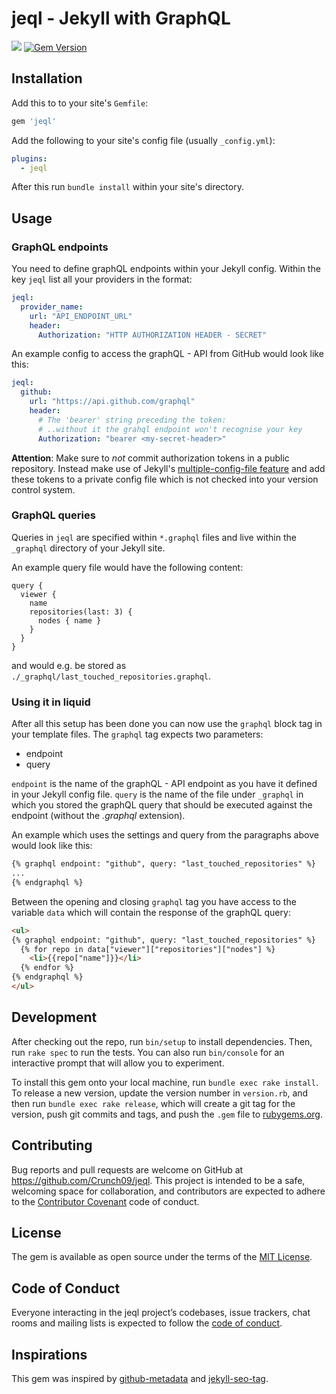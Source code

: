 # jeql - Jekyll with GraphQL

![](https://github.com/Crunch09/jeql/workflows/CI/badge.svg) [![Gem Version](https://badge.fury.io/rb/jeql.svg)](https://badge.fury.io/rb/jeql)

## Installation

Add this to to your site's `Gemfile`:

  ```ruby
  gem 'jeql'
  ```

Add the following to your site's config file (usually `_config.yml`):

  ```yml
  plugins:
    - jeql
  ```
After this run `bundle install` within your site's directory.


## Usage

### GraphQL endpoints

You need to define graphQL endpoints within your Jekyll config. Within the key
`jeql` list all your providers in the format:
```yml
jeql:
  provider_name:
    url: "API_ENDPOINT_URL"
    header:
      Authorization: "HTTP AUTHORIZATION HEADER - SECRET"
```
An example config to access the graphQL - API from GitHub would look like this:
```yml
jeql:
  github:
    url: "https://api.github.com/graphql"
    header:
      # The 'bearer' string preceding the token:
      # ..without it the grahql endpoint won't recognise your key
      Authorization: "bearer <my-secret-header>"
```

**Attention**: Make sure to *not* commit authorization tokens in a public repository.
Instead make use of Jekyll's [multiple-config-file feature](https://jekyllrb.com/docs/configuration/options/#build-command-options) and add these tokens to a
private config file which is not checked into your version control system.

### GraphQL queries

Queries in `jeql` are specified within `*.graphql` files and live within the `_graphql` directory
of your Jekyll site.

An example query file would have the following content:

```grapqhl
query {
  viewer {
    name
    repositories(last: 3) {
      nodes { name }
    }
  }
}
```
and would e.g. be stored as `./_graphql/last_touched_repositories.graphql`.

### Using it in liquid

After all this setup has been done you can now use the `graphql` block tag in your
template files.
The `graphql` tag expects two parameters:
- endpoint
- query

`endpoint` is the name of the graphQL - API endpoint as you have it defined in your
Jekyll config file. `query` is the name of the file under `_graphql` in which you stored
the graphQL query that should be executed against the endpoint (without the *.graphql* extension).

An example which uses the settings and query from the paragraphs above would look like this:

```html
{% graphql endpoint: "github", query: "last_touched_repositories" %}
...
{% endgraphql %}
```
Between the opening and closing `graphql` tag you have access to the variable `data`
which will contain the response of the graphQL query:

```html
<ul>
{% graphql endpoint: "github", query: "last_touched_repositories" %}
  {% for repo in data["viewer"]["repositories"]["nodes"] %}
    <li>{{repo["name"]}}</li>
  {% endfor %}
{% endgraphql %}
</ul>
```

## Development

After checking out the repo, run `bin/setup` to install dependencies. Then, run `rake spec` to run the tests. You can also run `bin/console` for an interactive prompt that will allow you to experiment.

To install this gem onto your local machine, run `bundle exec rake install`. To release a new version, update the version number in `version.rb`, and then run `bundle exec rake release`, which will create a git tag for the version, push git commits and tags, and push the `.gem` file to [rubygems.org](https://rubygems.org).


## Contributing

Bug reports and pull requests are welcome on GitHub at https://github.com/Crunch09/jeql. This project is intended to be a safe, welcoming space for collaboration, and contributors are expected to adhere to the [Contributor Covenant](http://contributor-covenant.org) code of conduct.

## License

The gem is available as open source under the terms of the [MIT License](https://opensource.org/licenses/MIT).

## Code of Conduct

Everyone interacting in the jeql project’s codebases, issue trackers, chat rooms and mailing lists is expected to follow the [code of conduct](https://github.com/Crunch09/jeql/blob/master/CODE_OF_CONDUCT.md).

## Inspirations

This gem was inspired by [github-metadata](https://github.com/jekyll/github-metadata) and
[jekyll-seo-tag](https://github.com/jekyll/jekyll-seo-tag).
